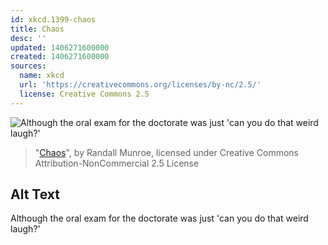 ```yaml
---
id: xkcd.1399-chaos
title: Chaos
desc: ''
updated: 1406271600000
created: 1406271600000
sources:
  name: xkcd
  url: 'https://creativecommons.org/licenses/by-nc/2.5/'
  license: Creative Commons 2.5
---
```

![Although the oral exam for the doctorate was just 'can you do that weird laugh?'](https://imgs.xkcd.com/comics/chaos.png)
> "[Chaos](https://xkcd.com/1399/)", by Randall Munroe, licensed under Creative Commons Attribution-NonCommercial 2.5 License

## Alt Text
Although the oral exam for the doctorate was just 'can you do that weird laugh?'
